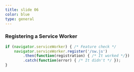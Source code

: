 ```yaml
---
title: slide 06
color: blue
type: general
---
```

### Registering a Service Worker

```javascript
if (navigator.serviceWorker) { /* Feature check */
    navigator.serviceWorker.register('/sw.js')
        .then(function(registration) { /* It worked */})
        .catch(function(error) { /* It didn't */ });
}
```
